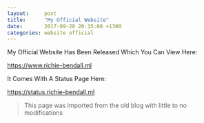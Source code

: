 ```yaml
---
layout:     post
title:      "My Official Website"
date:       2017-09-20 20:15:00 +1300
categories: website official
---
```


My Official Website Has Been Released Which You Can View Here:

https://www.richie-bendall.ml

It Comes With A Status Page Here:

https://status.richie-bendall.ml

> This page was imported from the old blog with little to no modifications
